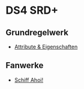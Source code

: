 # DS4 SRD+

## Grundregelwerk

- [Attribute & Eigenschaften](grw/charaktere-attribute-eigenschaften.md)

## Fanwerke

- [Schiff Ahoi!](schiff-ahoi/schiff-ahoi.md)